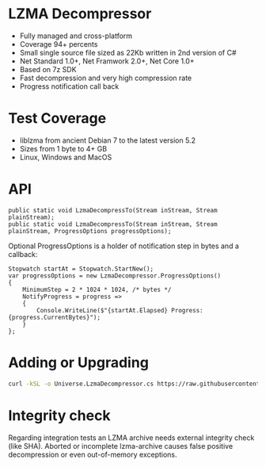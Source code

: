 # LZMA Decompressor

- Fully managed and cross-platform
- Coverage 94+ percents
- Small single source file sized as 22Kb written in 2nd version of C#
- Net Standard 1.0+, Net Framwork 2.0+, Net Core 1.0+
- Based on 7z SDK
- Fast decompression and very high compression rate
- Progress notification call back

# Test Coverage
- liblzma from ancient Debian 7 to the latest version 5.2
- Sizes from 1 byte to 4+ GB
- Linux, Windows and MacOS

# API
```CSharp
public static void LzmaDecompressTo(Stream inStream, Stream plainStream);
public static void LzmaDecompressTo(Stream inStream, Stream plainStream, ProgressOptions progressOptions);
```
Optional ProgressOptions is a holder of notification step in bytes and a callback:
```CSharp
Stopwatch startAt = Stopwatch.StartNew();
var progressOptions = new LzmaDecompressor.ProgressOptions()
{
    MinimumStep = 2 * 1024 * 1024, /* bytes */
    NotifyProgress = progress =>
    {
        Console.WriteLine($"{startAt.Elapsed} Progress: {progress.CurrentBytes}");
    }
};
```

# Adding or Upgrading 
```sh
curl -kSL -o Universe.LzmaDecompressor.cs https://raw.githubusercontent.com/devizer/Universe.LzmaDecompressor/main/out/Universe.LzmaDecompressor.cs
```

# Integrity check
Regarding integration tests an LZMA archive needs external integrity check (like SHA). Aborted or incomplete lzma-archive causes false positive decompression or even out-of-memory exceptions.